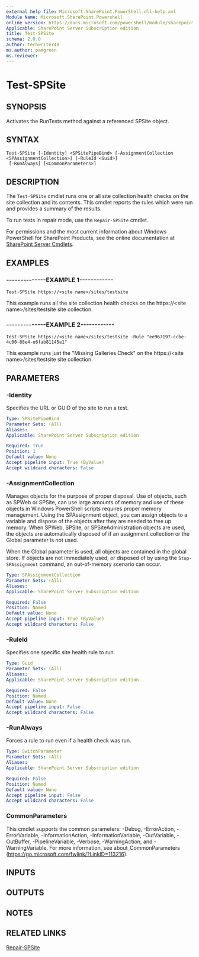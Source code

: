 ```yaml
---
external help file: Microsoft.SharePoint.PowerShell.dll-help.xml
Module Name: Microsoft.SharePoint.Powershell
online version: https://docs.microsoft.com/powershell/module/sharepoint-server/test-spsite
Applicable: SharePoint Server Subscription edition
title: Test-SPSite
schema: 2.0.0
author: techwriter40
ms.author: pamgreen
ms.reviewer:
---
```


# Test-SPSite

## SYNOPSIS
Activates the RunTests method against a referenced SPSite object.


## SYNTAX

```
Test-SPSite [-Identity] <SPSitePipeBind> [-AssignmentCollection <SPAssignmentCollection>] [-RuleId <Guid>]
 [-RunAlways] [<CommonParameters>]
```

## DESCRIPTION
The `Test-SPSite` cmdlet runs one or all site collection health checks on the site collection and its contents.
This cmdlet reports the rules which were run and provides a summary of the results.

To run tests in repair mode, use the `Repair-SPSite` cmdlet.

For permissions and the most current information about Windows PowerShell for SharePoint Products, see the online documentation at [SharePoint Server Cmdlets](https://docs.microsoft.com/powershell/sharepoint/sharepoint-server/sharepoint-server-cmdlets).

## EXAMPLES

### --------------EXAMPLE 1------------
```
Test-SPSite https://<site name>/sites/testsite
```

This example runs all the site collection health checks on the https://\<site name\>/sites/testsite site collection.

### --------------EXAMPLE 2------------
```
Test-SPSite https://<site name</sites/testsite -Rule "ee967197-ccbe-4c00-88e4-e6fab81145e1"
```

This example runs just the "Missing Galleries Check" on the https://\<site name\>/sites/testsite site collection.

## PARAMETERS

### -Identity
Specifies the URL or GUID of the site to run a test.

```yaml
Type: SPSitePipeBind
Parameter Sets: (All)
Aliases: 
Applicable: SharePoint Server Subscription edition

Required: True
Position: 1
Default value: None
Accept pipeline input: True (ByValue)
Accept wildcard characters: False
```

### -AssignmentCollection
Manages objects for the purpose of proper disposal.
Use of objects, such as SPWeb or SPSite, can use large amounts of memory and use of these objects in Windows PowerShell scripts requires proper memory management.
Using the SPAssignment object, you can assign objects to a variable and dispose of the objects after they are needed to free up memory.
When SPWeb, SPSite, or SPSiteAdministration objects are used, the objects are automatically disposed of if an assignment collection or the Global parameter is not used.

When the Global parameter is used, all objects are contained in the global store.
If objects are not immediately used, or disposed of by using the `Stop-SPAssignment` command, an out-of-memory scenario can occur.

```yaml
Type: SPAssignmentCollection
Parameter Sets: (All)
Aliases: 
Applicable: SharePoint Server Subscription edition

Required: False
Position: Named
Default value: None
Accept pipeline input: True (ByValue)
Accept wildcard characters: False
```

### -RuleId
Specifies one specific site health rule to run.

```yaml
Type: Guid
Parameter Sets: (All)
Aliases: 
Applicable: SharePoint Server Subscription edition

Required: False
Position: Named
Default value: None
Accept pipeline input: False
Accept wildcard characters: False
```

### -RunAlways
Forces a rule to run even if a health check was run.

```yaml
Type: SwitchParameter
Parameter Sets: (All)
Aliases: 
Applicable: SharePoint Server Subscription edition

Required: False
Position: Named
Default value: None
Accept pipeline input: False
Accept wildcard characters: False
```

### CommonParameters
This cmdlet supports the common parameters: -Debug, -ErrorAction, -ErrorVariable, -InformationAction, -InformationVariable, -OutVariable, -OutBuffer, -PipelineVariable, -Verbose, -WarningAction, and -WarningVariable. For more information, see about_CommonParameters (https://go.microsoft.com/fwlink/?LinkID=113216).

## INPUTS

## OUTPUTS

## NOTES

## RELATED LINKS

[Repair-SPSite](Repair-SPSite.md)
